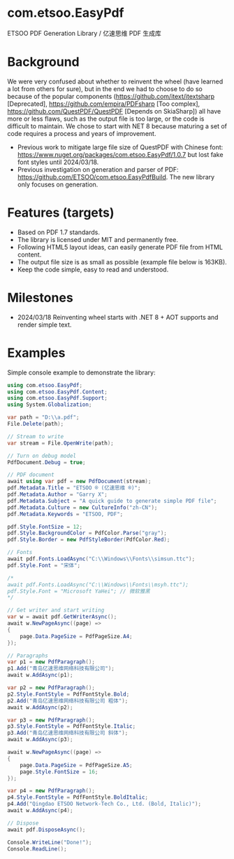 # com.etsoo.EasyPdf
ETSOO PDF Generation Library / 亿速思维 PDF 生成库

# Background
We were very confused about whether to reinvent the wheel (have learned a lot from others for sure), but in the end we had to choose to do so because of the popular components (https://github.com/itext/itextsharp [Deprecated], https://github.com/empira/PDFsharp [Too complex], https://github.com/QuestPDF/QuestPDF [Depends on SkiaSharp]) all have more or less flaws, such as the output file is too large, or the code is difficult to maintain. We chose to start with NET 8 because maturing a set of code requires a process and years of improvement.

- Previous work to mitigate large file size of QuestPDF with Chinese font: https://www.nuget.org/packages/com.etsoo.EasyPdf/1.0.7 but lost fake font styles until 2024/03/18.
- Previous investigation on generation and parser of PDF: https://github.com/ETSOO/com.etsoo.EasyPdfBuild. The new library only focuses on generation.

# Features (targets)
- Based on PDF 1.7 standards.
- The library is licensed under MIT and permanently free.
- Following HTML5 layout ideas, can easily generate PDF file from HTML content.
- The output file size is as small as possible (example file below is 163KB).
- Keep the code simple, easy to read and understood.

# Milestones
- 2024/03/18 Reinventing wheel starts with .NET 8 + AOT supports and render simple text.

# Examples
Simple console example to demonstrate the library:
```csharp
using com.etsoo.EasyPdf;
using com.etsoo.EasyPdf.Content;
using com.etsoo.EasyPdf.Support;
using System.Globalization;

var path = "D:\\a.pdf";
File.Delete(path);

// Stream to write
var stream = File.OpenWrite(path);

// Turn on debug model
PdfDocument.Debug = true;

// PDF document
await using var pdf = new PdfDocument(stream);
pdf.Metadata.Title = "ETSOO ® (亿速思维 ®)";
pdf.Metadata.Author = "Garry X";
pdf.Metadata.Subject = "A quick guide to generate simple PDF file";
pdf.Metadata.Culture = new CultureInfo("zh-CN");
pdf.Metadata.Keywords = "ETSOO, PDF";

pdf.Style.FontSize = 12;
pdf.Style.BackgroundColor = PdfColor.Parse("gray");
pdf.Style.Border = new PdfStyleBorder(PdfColor.Red);

// Fonts
await pdf.Fonts.LoadAsync("C:\\Windows\\Fonts\\simsun.ttc");
pdf.Style.Font = "宋体";

/*
await pdf.Fonts.LoadAsync("C:\\Windows\\Fonts\\msyh.ttc");
pdf.Style.Font = "Microsoft YaHei"; // 微软雅黑
*/

// Get writer and start writing
var w = await pdf.GetWriterAsync();
await w.NewPageAsync((page) =>
{
    page.Data.PageSize = PdfPageSize.A4;
});

// Paragraphs
var p1 = new PdfParagraph();
p1.Add("青岛亿速思维网络科技有限公司");
await w.AddAsync(p1);

var p2 = new PdfParagraph();
p2.Style.FontStyle = PdfFontStyle.Bold;
p2.Add("青岛亿速思维网络科技有限公司 粗体");
await w.AddAsync(p2);

var p3 = new PdfParagraph();
p3.Style.FontStyle = PdfFontStyle.Italic;
p3.Add("青岛亿速思维网络科技有限公司 斜体");
await w.AddAsync(p3);

await w.NewPageAsync((page) =>
{
    page.Data.PageSize = PdfPageSize.A5;
    page.Style.FontSize = 16;
});

var p4 = new PdfParagraph();
p4.Style.FontStyle = PdfFontStyle.BoldItalic;
p4.Add("Qingdao ETSOO Network-Tech Co., Ltd. (Bold, Italic)");
await w.AddAsync(p4);

// Dispose
await pdf.DisposeAsync();

Console.WriteLine("Done!");
Console.ReadLine();
```
